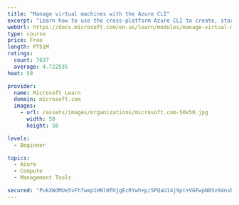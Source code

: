 ```yaml
---
title: "Manage virtual machines with the Azure CLI"
excerpt: "Learn how to use the cross-platform Azure CLI to create, start, stop, and perform other management tasks related to virtual machines in Azure."
webUrl: https://docs.microsoft.com/en-us/learn/modules/manage-virtual-machines-with-azure-cli/
type: course
price: Free
length: PT51M
ratings:
  count: 7637
  average: 4.722535
heat: 58

provider:
  name: Microsoft Learn
  domain: microsoft.com
  images:
    - url: /assets/images/organizations/microsoft.com-50x50.jpg
      width: 50
      height: 50

levels:
  - Beginner

topics:
  - Azure
  - Compute
  - Management Tools

secured: "PukXWdMUe5vFhfwmp1HNlHfUjgEcRYwh+p/SPQaU14j9pt+VGFwpN8Sv94nsbM85b/mHEptIaLZbLg1yfVsGR0eTQEhM4BsNnOAp4F1lzbU/w+D0mbeiIpTS/L2duiYkSuO7sKFSGPmBAy9GD412zkf0Zsdof5PCRJ5y5T70YDSOgnW0hOdq8vG2Tl63itypmz/Y1+zCZqChEZGlXiVu9twsCs7GikclNGgvZYVBmfKas4M7e3oiynFabitfbiMlZGTSAIAeQ4NGXyfjixVpW83cMLoPZtUo0HSQdo5YQQloYZAH7e7KmlKDK5Cwu1+gmvQDigHyn3BOvyd8hTI92Jpo6plQxyQY5yD1wsda0I45py9Lg3NzVVQ8YHI0vRvpnLZZbm3O7dJTwNiez2xgbHyAnvw50hmQN17/XCA3pXc=;IheE2+crBsyBHW0WxJwXPw=="
---
```


